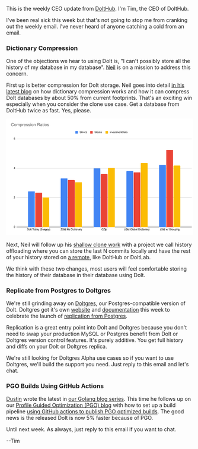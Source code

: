 This is the weekly CEO update from [DoltHub](https://www.dolthub.com/). I'm Tim, the CEO of DoltHub. 

I've been real sick this week but that's not going to stop me from cranking out the weekly email. I've never heard of anyone catching a cold from an email.

### Dictionary Compression

One of the objections we hear to using Dolt is, "I can't possibly store all the history of my database in my database". [Neil](https://www.dolthub.com/team#neil) is on a mission to address this concern. 

First up is better compression for Dolt storage. Neil goes into detail [in his latest blog](https://www.dolthub.com/blog/2024-04-22-dolt-storage-dictionaries/) on how dictionary compression works and how it can compress Dolt databases by about 50% from current footprints. That's an exciting win especially when you consider the clone use case. Get a database from DoltHub twice as fast. Yes, please.

[![Compression Ratios](../images/compression-ratios.png)](https://www.dolthub.com/blog/2024-04-22-dolt-storage-dictionaries/)

Next, Neil will follow up his [shallow clone work](https://www.dolthub.com/blog/2024-02-21-shallow-clone/) with a project we call history offloading where you can store the last N commits locally and have the rest of your history stored on [a remote](https://www.dolthub.com/blog/2024-04-25-why-remotes/), like DoltHub or DoltLab. 

We think with these two changes, most users will feel comfortable storing the history of their database in their database using Dolt.

### Replicate from Postgres to Doltgres

We're still grinding away on [Doltgres](https://www.doltgres.com/), our Postgres-compatible version of Dolt. Doltgres got it's own [website](https://www.doltgres.com/) and [documentation](https://docs.doltgres.com/) this week to celebrate the launch of [replication from Postgres](https://www.dolthub.com/blog/2024-04-23-announcing-postgres-to-doltgres-replication/). 

Replication is a great entry point into Dolt and Doltgres because you don't need to swap your production MySQL or Postgres benefit from Dolt or Doltgres version control features. It's purely additive. You get full history and diffs on your Dolt or Doltgres replica.

We're still looking for Doltgres Alpha use cases so if you want to use Doltgres, we'll build the support you need. Just reply to this email and let's chat.

### PGO Builds Using GitHub Actions

[Dustin](https://www.dolthub.com/team#dustin) wrote the latest in [our Golang blog series](https://www.dolthub.com/blog/?q=golang). This time he follows up on our [Profile Guided Optimization (PGO) blog](https://www.dolthub.com/blog/2024-02-02-profile-guided-optimization/) with how to set up a build pipeline [using GitHub actions to publish PGO optimized builds](https://www.dolthub.com/blog/2024-04-19-golang-pgo-builds-using-github-actions/). The good news is the released Dolt is now 5% faster because of PGO.

Until next week. As always, just reply to this email if you want to chat.

--Tim
